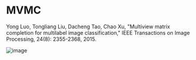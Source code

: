 # MVMC
Yong Luo, Tongliang Liu, Dacheng Tao, Chao Xu, "Multiview matrix completion for multilabel image classification," IEEE Transactions on Image Processing, 24(8): 2355-2368, 2015.

![image](https://github.com/yluopku/MVMC/blob/master/MVMC.png)
